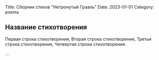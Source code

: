 Title: Сборник стихов "Нетронутый Грааль"
Date: 2023-01-01
Category: poems

## Название стихотворения

Первая строка стихотворения,
Вторая строка стихотворения,
Третья строка стихотворения,
Четвертая строка стихотворения.

...


